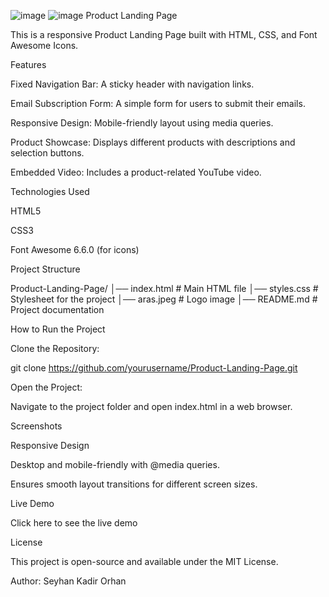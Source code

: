 ![image](https://github.com/user-attachments/assets/b54b5316-cdd6-4e04-93e2-fd6c87e3c1f5)
![image](https://github.com/user-attachments/assets/160d1802-9b75-452e-8d7c-421c11bdf160)
Product Landing Page

This is a responsive Product Landing Page built with HTML, CSS, and Font Awesome Icons.

Features

Fixed Navigation Bar: A sticky header with navigation links.

Email Subscription Form: A simple form for users to submit their emails.

Responsive Design: Mobile-friendly layout using media queries.

Product Showcase: Displays different products with descriptions and selection buttons.

Embedded Video: Includes a product-related YouTube video.

Technologies Used

HTML5

CSS3

Font Awesome 6.6.0 (for icons)

Project Structure

Product-Landing-Page/
│── index.html        # Main HTML file
│── styles.css        # Stylesheet for the project
│── aras.jpeg         # Logo image
│── README.md         # Project documentation

How to Run the Project

Clone the Repository:

git clone https://github.com/yourusername/Product-Landing-Page.git

Open the Project:

Navigate to the project folder and open index.html in a web browser.

Screenshots



Responsive Design

Desktop and mobile-friendly with @media queries.

Ensures smooth layout transitions for different screen sizes.

Live Demo

Click here to see the live demo

License

This project is open-source and available under the MIT License.

Author: Seyhan Kadir Orhan


